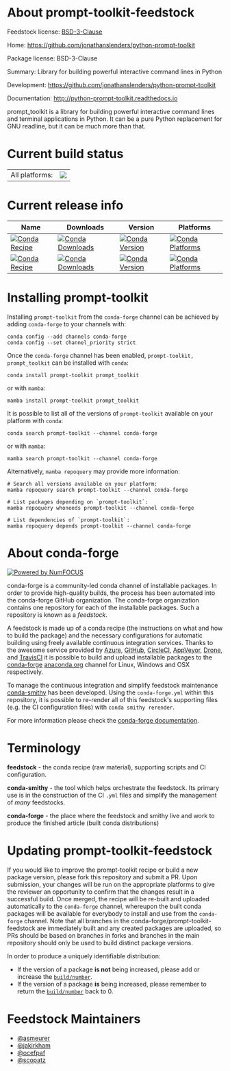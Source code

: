 About prompt-toolkit-feedstock
==============================

Feedstock license: [BSD-3-Clause](https://github.com/conda-forge/prompt_toolkit-feedstock/blob/main/LICENSE.txt)

Home: https://github.com/jonathanslenders/python-prompt-toolkit

Package license: BSD-3-Clause

Summary: Library for building powerful interactive command lines in Python

Development: https://github.com/jonathanslenders/python-prompt-toolkit

Documentation: http://python-prompt-toolkit.readthedocs.io

prompt_toolkit is a library for building powerful interactive command
lines and terminal applications in Python. It can be a pure Python
replacement for GNU readline, but it can be much more than that.


Current build status
====================


<table><tr><td>All platforms:</td>
    <td>
      <a href="https://dev.azure.com/conda-forge/feedstock-builds/_build/latest?definitionId=5969&branchName=main">
        <img src="https://dev.azure.com/conda-forge/feedstock-builds/_apis/build/status/prompt_toolkit-feedstock?branchName=main">
      </a>
    </td>
  </tr>
</table>

Current release info
====================

| Name | Downloads | Version | Platforms |
| --- | --- | --- | --- |
| [![Conda Recipe](https://img.shields.io/badge/recipe-prompt--toolkit-green.svg)](https://anaconda.org/conda-forge/prompt-toolkit) | [![Conda Downloads](https://img.shields.io/conda/dn/conda-forge/prompt-toolkit.svg)](https://anaconda.org/conda-forge/prompt-toolkit) | [![Conda Version](https://img.shields.io/conda/vn/conda-forge/prompt-toolkit.svg)](https://anaconda.org/conda-forge/prompt-toolkit) | [![Conda Platforms](https://img.shields.io/conda/pn/conda-forge/prompt-toolkit.svg)](https://anaconda.org/conda-forge/prompt-toolkit) |
| [![Conda Recipe](https://img.shields.io/badge/recipe-prompt__toolkit-green.svg)](https://anaconda.org/conda-forge/prompt_toolkit) | [![Conda Downloads](https://img.shields.io/conda/dn/conda-forge/prompt_toolkit.svg)](https://anaconda.org/conda-forge/prompt_toolkit) | [![Conda Version](https://img.shields.io/conda/vn/conda-forge/prompt_toolkit.svg)](https://anaconda.org/conda-forge/prompt_toolkit) | [![Conda Platforms](https://img.shields.io/conda/pn/conda-forge/prompt_toolkit.svg)](https://anaconda.org/conda-forge/prompt_toolkit) |

Installing prompt-toolkit
=========================

Installing `prompt-toolkit` from the `conda-forge` channel can be achieved by adding `conda-forge` to your channels with:

```
conda config --add channels conda-forge
conda config --set channel_priority strict
```

Once the `conda-forge` channel has been enabled, `prompt-toolkit, prompt_toolkit` can be installed with `conda`:

```
conda install prompt-toolkit prompt_toolkit
```

or with `mamba`:

```
mamba install prompt-toolkit prompt_toolkit
```

It is possible to list all of the versions of `prompt-toolkit` available on your platform with `conda`:

```
conda search prompt-toolkit --channel conda-forge
```

or with `mamba`:

```
mamba search prompt-toolkit --channel conda-forge
```

Alternatively, `mamba repoquery` may provide more information:

```
# Search all versions available on your platform:
mamba repoquery search prompt-toolkit --channel conda-forge

# List packages depending on `prompt-toolkit`:
mamba repoquery whoneeds prompt-toolkit --channel conda-forge

# List dependencies of `prompt-toolkit`:
mamba repoquery depends prompt-toolkit --channel conda-forge
```


About conda-forge
=================

[![Powered by
NumFOCUS](https://img.shields.io/badge/powered%20by-NumFOCUS-orange.svg?style=flat&colorA=E1523D&colorB=007D8A)](https://numfocus.org)

conda-forge is a community-led conda channel of installable packages.
In order to provide high-quality builds, the process has been automated into the
conda-forge GitHub organization. The conda-forge organization contains one repository
for each of the installable packages. Such a repository is known as a *feedstock*.

A feedstock is made up of a conda recipe (the instructions on what and how to build
the package) and the necessary configurations for automatic building using freely
available continuous integration services. Thanks to the awesome service provided by
[Azure](https://azure.microsoft.com/en-us/services/devops/), [GitHub](https://github.com/),
[CircleCI](https://circleci.com/), [AppVeyor](https://www.appveyor.com/),
[Drone](https://cloud.drone.io/welcome), and [TravisCI](https://travis-ci.com/)
it is possible to build and upload installable packages to the
[conda-forge](https://anaconda.org/conda-forge) [anaconda.org](https://anaconda.org/)
channel for Linux, Windows and OSX respectively.

To manage the continuous integration and simplify feedstock maintenance
[conda-smithy](https://github.com/conda-forge/conda-smithy) has been developed.
Using the ``conda-forge.yml`` within this repository, it is possible to re-render all of
this feedstock's supporting files (e.g. the CI configuration files) with ``conda smithy rerender``.

For more information please check the [conda-forge documentation](https://conda-forge.org/docs/).

Terminology
===========

**feedstock** - the conda recipe (raw material), supporting scripts and CI configuration.

**conda-smithy** - the tool which helps orchestrate the feedstock.
                   Its primary use is in the construction of the CI ``.yml`` files
                   and simplify the management of *many* feedstocks.

**conda-forge** - the place where the feedstock and smithy live and work to
                  produce the finished article (built conda distributions)


Updating prompt-toolkit-feedstock
=================================

If you would like to improve the prompt-toolkit recipe or build a new
package version, please fork this repository and submit a PR. Upon submission,
your changes will be run on the appropriate platforms to give the reviewer an
opportunity to confirm that the changes result in a successful build. Once
merged, the recipe will be re-built and uploaded automatically to the
`conda-forge` channel, whereupon the built conda packages will be available for
everybody to install and use from the `conda-forge` channel.
Note that all branches in the conda-forge/prompt-toolkit-feedstock are
immediately built and any created packages are uploaded, so PRs should be based
on branches in forks and branches in the main repository should only be used to
build distinct package versions.

In order to produce a uniquely identifiable distribution:
 * If the version of a package **is not** being increased, please add or increase
   the [``build/number``](https://docs.conda.io/projects/conda-build/en/latest/resources/define-metadata.html#build-number-and-string).
 * If the version of a package **is** being increased, please remember to return
   the [``build/number``](https://docs.conda.io/projects/conda-build/en/latest/resources/define-metadata.html#build-number-and-string)
   back to 0.

Feedstock Maintainers
=====================

* [@asmeurer](https://github.com/asmeurer/)
* [@jakirkham](https://github.com/jakirkham/)
* [@ocefpaf](https://github.com/ocefpaf/)
* [@scopatz](https://github.com/scopatz/)

